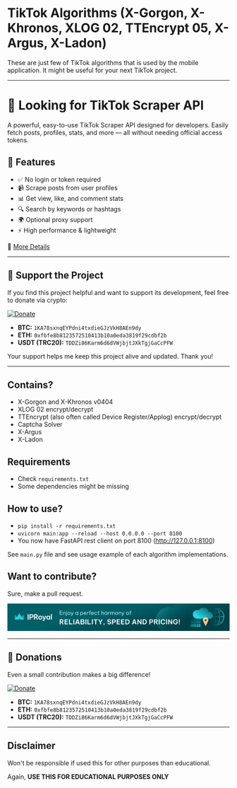 # TikTok Algorithms (X-Gorgon, X-Khronos, XLOG 02, TTEncrypt 05, X-Argus, X-Ladon)

These are just few of TikTok algorithms that is used by the mobile application. It might be useful for your next TikTok project.

---

# 🎯 Looking for TikTok Scraper API

A powerful, easy-to-use TikTok Scraper API designed for developers. Easily fetch posts, profiles, stats, and more — all without needing official access tokens.

## 🚀 Features

- ✅ No login or token required
- 📹 Scrape posts from user profiles
- 📊 Get view, like, and comment stats
- 🔍 Search by keywords or hashtags
- 🌍 Optional proxy support
- ⚡ High performance & lightweight

🔗 [More Details](https://github.com/ssovit/tiktok-scraper)

---

## 💖 Support the Project

If you find this project helpful and want to support its development, feel free to donate via crypto:

[![Donate](https://img.shields.io/badge/Donate-OxaPay-blue?logo=bitcoin&style=for-the-badge)](https://pay.oxapay.com/43013861)

- **BTC:** `1KA78sxnqEYPdni4txdieGJzVkH8AEn9dy`
- **ETH:** `0xfbfe8b8123572510413b10a0eda3819f29cdbf2b`
- **USDT (TRC20):** `TDDZi86Karm6d6dVWjbjtJXkTgjGaCcPFW`

Your support helps me keep this project alive and updated. Thank you!

---

## Contains?
- X-Gorgon and X-Khronos v0404
- XLOG 02 encrypt/decrypt
- TTEncrypt (also often called Device Register/Applog) encrypt/decrypt
- Captcha Solver
- X-Argus
- X-Ladon

## Requirements
- Check `requirements.txt`
- Some dependencies might be missing

## How to use?
- `pip install -r requirements.txt`
- `uvicorn main:app --reload --host 0.0.0.0 --port 8100`
- You now have FastAPI rest client on port 8100 (http://127.0.0.1:8100)

See `main.py` file and see usage example of each algorithm implementations.

## Want to contribute?

Sure, make a pull request.

[![IPRoyal](assets/proxy.jpg)](https://iproyal.com/?r=ttproxy)

---

## 🙏 Donations

Even a small contribution makes a big difference!

[![Donate](https://img.shields.io/badge/Donate-OxaPay-blue?logo=bitcoin&style=for-the-badge)](https://pay.oxapay.com/43013861)

- **BTC:** `1KA78sxnqEYPdni4txdieGJzVkH8AEn9dy`
- **ETH:** `0xfbfe8b8123572510413b10a0eda3819f29cdbf2b`
- **USDT (TRC20):** `TDDZi86Karm6d6dVWjbjtJXkTgjGaCcPFW`

---

## Disclaimer

Won't be responsible if used this for other purposes than educational. 

Again, **USE THIS FOR EDUCATIONAL PURPOSES ONLY**